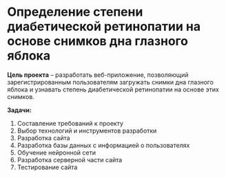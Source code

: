# Определение степени диабетической ретинопатии на основе снимков дна глазного яблока

**Цель проекта** – разработать веб-приложение, позволяющий зарегистрированным пользователям загружать снимки дна глазного яблока и узнавать степень диабетической ретинопатии на основе этих снимков.

**Задачи:**
1. Составление требований к проекту
2. Выбор технологий и инструментов разработки
3. Разработка сайта
4. Разработка базы данных с информацией о пользователях
5. Обучение нейронной сети
6. Разработка серверной части сайта
7. Тестирование сайта


